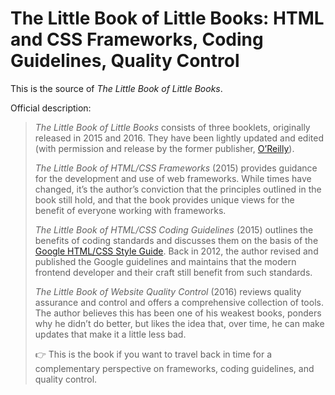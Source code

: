 # The Little Book of Little Books: HTML and CSS Frameworks, Coding Guidelines, Quality Control

This is the source of _The Little Book of Little Books_.

Official description:

> _The Little Book of Little Books_ consists of three booklets, originally released in 2015 and 2016. They have been lightly updated and edited (with permission and release by the former publisher, [O’Reilly](https://www.oreilly.com/)).
> 
> _The Little Book of HTML/CSS Frameworks_ (2015) provides guidance for the development and use of web frameworks. While times have changed, it’s the author’s conviction that the principles outlined in the book still hold, and that the book provides unique views for the benefit of everyone working with frameworks.
> 
> _The Little Book of HTML/CSS Coding Guidelines_ (2015) outlines the benefits of coding standards and discusses them on the basis of the [Google HTML/CSS Style Guide](https://google.github.io/styleguide/htmlcssguide.html). Back in 2012, the author revised and published the Google guidelines and maintains that the modern frontend developer and their craft still benefit from such standards. 
>
> _The Little Book of Website Quality Control_ (2016) reviews quality assurance and control and offers a comprehensive collection of tools. The author believes this has been one of his weakest books, ponders why he didn’t do better, but likes the idea that, over time, he can make updates that make it a little less bad.
>
> 👉 This is the book if you want to travel back in time for a complementary perspective on frameworks, coding guidelines, and quality control.